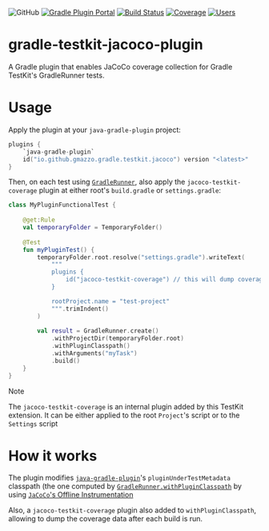 ![GitHub](https://img.shields.io/github/license/gmazzo/gradle-testkit-jacoco-plugin)
[![Gradle Plugin Portal](https://img.shields.io/gradle-plugin-portal/v/io.github.gmazzo.gradle.testkit.jacoco)](https://plugins.gradle.org/plugin/io.github.gmazzo.gradle.testkit.jacoco)
[![Build Status](https://github.com/gmazzo/gradle-testkit-jacoco-plugin/actions/workflows/build.yaml/badge.svg)](https://github.com/gmazzo/gradle-testkit-jacoco-plugin/actions/workflows/build.yaml)
[![Coverage](https://codecov.io/gh/gmazzo/gradle-testkit-jacoco-plugin/branch/main/graph/badge.svg?token=D5cDiPWvcS)](https://codecov.io/gh/gmazzo/gradle-testkit-jacoco-plugin)
[![Users](https://img.shields.io/badge/users_by-Sourcegraph-purple)](https://sourcegraph.com/search?q=content:io.github.gmazzo.gradle.testkit.jacoco+-repo:github.com/gmazzo/gradle-testkit-jacoco-plugin)

# gradle-testkit-jacoco-plugin
A Gradle plugin that enables JaCoCo coverage collection for Gradle TestKit's GradleRunner tests.
 
# Usage
Apply the plugin at your `java-gradle-plugin` project:
```kotlin
plugins {
    `java-gradle-plugin`
    id("io.github.gmazzo.gradle.testkit.jacoco") version "<latest>" 
}
```

Then, on each test using [`GradleRunner`](https://docs.gradle.org/current/javadoc/org/gradle/testkit/runner/GradleRunner.html), 
also apply the `jacoco-testkit-coverage` plugin at either root's `build.gradle` or `settings.gradle`:
```kotlin
class MyPluginFunctionalTest {
    
    @get:Rule
    val temporaryFolder = TemporaryFolder()
    
    @Test
    fun myPluginTest() {
        temporaryFolder.root.resolve("settings.gradle").writeText(
            """
            plugins {
                id("jacoco-testkit-coverage") // this will dump coverage data
            }

            rootProject.name = "test-project"
            """.trimIndent()
        )
        
        val result = GradleRunner.create()
            .withProjectDir(temporaryFolder.root)
            .withPluginClasspath()
            .withArguments("myTask")
            .build()
    }
}
```
> [!NOTE]
> The `jacoco-testkit-coverage` is an internal plugin added by this TestKit extension.
> It can be either applied to the root `Project`'s script or to the `Settings` script

# How it works
The plugin modifies [`java-gradle-plugin`](https://docs.gradle.org/current/userguide/java_gradle_plugin.html)'s
`pluginUnderTestMetadata` classpath (the one computed by [`GradleRunner.withPluginClasspath`](https://docs.gradle.org/current/kotlin-dsl/gradle/org.gradle.testkit.runner/-gradle-runner/with-plugin-classpath.html)
by using [`JaCoCo`'s Offline Instrumentation](https://www.jacoco.org/jacoco/trunk/doc/offline.html)

Also, a `jacoco-testkit-coverage` plugin also added to `withPluginClasspath`, allowing to dump the coverage data after each build is run.
